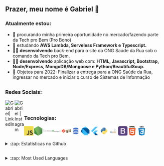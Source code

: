 ## Prazer, meu nome é Gabriel 👋
### Atualmente estou:
<ul>
  <li>🔭 procurando minha primeira oportunidade no mercado/fazendo parte da Tech pro Bem (Pro Bono)</li>
  <li>🌱 estudando <strong>AWS Lambda, Serveless Framework e Typescript.</strong>
  <li>✍🏽 <strong>desenvolvendo</strong> back-end para o site da ONG Saúde da Rua sob o comando da Tech pro Bem.</li> 
  <li>✍🏽 <strong>desenvolvendo</strong> aplicação web com: <strong>HTML, Javascript, Bootstrap, Node/Express, MongoDB/Mongoose e Python/BeautifulSoup.</strong></li> 
  <li>🥅 Objetos para 2022: Finalizar a entrega para a ONG Saúde da Rua, ingressar no mercado e iniciar o curso de Sistemas de Informação</li> 
</ul>

  ##

### Redes Sociais:
<div>
  <a href="https://www.linkedin.com/in/gabriel-de-albuquerque-13289262/"><img align="left" alt="Gabriel| LinkedIn" width="30px" src="https://cdn.jsdelivr.net/npm/simple-icons@v3/icons/linkedin.svg"></a>
  <a href="https://www.instagram.com/gabrielalbuquerquev/?hl=pt-br"><img align="left" alt="Gabriel | Instagram" width="30px" src="https://cdn.jsdelivr.net/npm/simple-icons@v3/icons/instagram.svg"></a>
</div><br>
  
  ## 

### Tecnologias:
<div>
  <img align="left" alt="JavaScript" width="30px" src="https://raw.githubusercontent.com/github/explore/80688e429a7d4ef2fca1e82350fe8e3517d3494d/topics/javascript/javascript.png" />
  <img align="left" alt="Node.js" width="30px" src="https://raw.githubusercontent.com/github/explore/80688e429a7d4ef2fca1e82350fe8e3517d3494d/topics/nodejs/nodejs.png" />
  <img align="left" alt="Express" width="30px" src="https://raw.githubusercontent.com/github/explore/80688e429a7d4ef2fca1e82350fe8e3517d3494d/topics/express/express.png" />
  <img align="left" alt="MongoDB" width="30px" src="https://raw.githubusercontent.com/github/explore/80688e429a7d4ef2fca1e82350fe8e3517d3494d/topics/mongodb/mongodb.png" />
  <img align="left" alt="Git" width="30px" src="https://raw.githubusercontent.com/github/explore/80688e429a7d4ef2fca1e82350fe8e3517d3494d/topics/git/git.png" />
</div>
<img align="left" alt="SQL" width="30px" src="https://raw.githubusercontent.com/github/explore/80688e429a7d4ef2fca1e82350fe8e3517d3494d/topics/sql/sql.png" />
<img align="left" alt="Dart" width="30px" src="https://raw.githubusercontent.com/github/explore/80688e429a7d4ef2fca1e82350fe8e3517d3494d/topics/dart/dart.png" />
</div>
<img align="left" alt="Flutter" width="30px" src="https://raw.githubusercontent.com/github/explore/80688e429a7d4ef2fca1e82350fe8e3517d3494d/topics/flutter/flutter.png" />
  <img align="left" alt="Python" width="30px" src="https://raw.githubusercontent.com/github/explore/80688e429a7d4ef2fca1e82350fe8e3517d3494d/topics/python/python.png" />
  <img align="left" alt="MySQL" width="30px" src="https://raw.githubusercontent.com/github/explore/80688e429a7d4ef2fca1e82350fe8e3517d3494d/topics/mysql/mysql.png" />
</div>
  <img align="left" alt="Bootstrap" width="30px" src="https://raw.githubusercontent.com/github/explore/80688e429a7d4ef2fca1e82350fe8e3517d3494d/topics/bootstrap/bootstrap.png" />
  <img align="left" alt="HTML5" width="30px" src="https://raw.githubusercontent.com/github/explore/80688e429a7d4ef2fca1e82350fe8e3517d3494d/topics/html/html.png" />
  <img align="left" alt="CSS3" width="30px" src="https://raw.githubusercontent.com/github/explore/80688e429a7d4ef2fca1e82350fe8e3517d3494d/topics/css/css.png" />
<br>

  ##

<details>
  <summary>:zap: Estatísticas no Github</summary>
  <img align="center" alt="Gabriel de Albuquerque's GitHub Stats" src="https://github-readme-stats.vercel.app/api?username=gabriel-albuquerque-repo&show_icons=true&include_all_commits=true&hide=contribs,issues&border_color=2e4058" />
</details>

  ##
  
<details>
  <summary>:zap: Most Used Languages</summary>
  <img align="center" alt="Gabriel de Albuquerque's GitHub Top Languages" src="https://github-readme-stats.vercel.app/api/top-langs/?username=gabriel-albuquerque-repo&theme=white-black&layout=compact&border_color=2e4058" />
</details>
